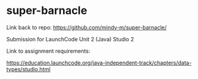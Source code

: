 # super-barnacle
Link back to repo: https://github.com/mindy-m/super-barnacle/

Submission for LaunchCode Unit 2 (Java) Studio 2

Link to assignment requirements: 

https://education.launchcode.org/java-independent-track/chapters/data-types/studio.html

